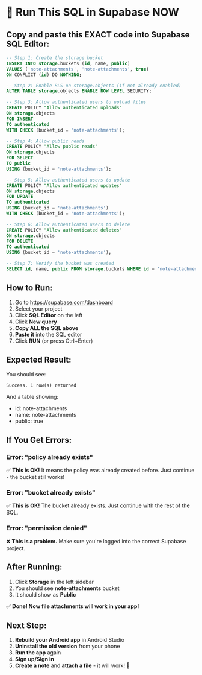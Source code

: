 # 🚀 Run This SQL in Supabase NOW

## Copy and paste this EXACT code into Supabase SQL Editor:

```sql
-- Step 1: Create the storage bucket
INSERT INTO storage.buckets (id, name, public)
VALUES ('note-attachments', 'note-attachments', true)
ON CONFLICT (id) DO NOTHING;

-- Step 2: Enable RLS on storage.objects (if not already enabled)
ALTER TABLE storage.objects ENABLE ROW LEVEL SECURITY;

-- Step 3: Allow authenticated users to upload files
CREATE POLICY "Allow authenticated uploads"
ON storage.objects
FOR INSERT
TO authenticated
WITH CHECK (bucket_id = 'note-attachments');

-- Step 4: Allow public reads
CREATE POLICY "Allow public reads"
ON storage.objects
FOR SELECT
TO public
USING (bucket_id = 'note-attachments');

-- Step 5: Allow authenticated users to update
CREATE POLICY "Allow authenticated updates"
ON storage.objects
FOR UPDATE
TO authenticated
USING (bucket_id = 'note-attachments')
WITH CHECK (bucket_id = 'note-attachments');

-- Step 6: Allow authenticated users to delete
CREATE POLICY "Allow authenticated deletes"
ON storage.objects
FOR DELETE
TO authenticated
USING (bucket_id = 'note-attachments');

-- Step 7: Verify the bucket was created
SELECT id, name, public FROM storage.buckets WHERE id = 'note-attachments';
```

## How to Run:

1. Go to https://supabase.com/dashboard
2. Select your project
3. Click **SQL Editor** on the left
4. Click **New query**
5. **Copy ALL the SQL above**
6. **Paste it** into the SQL editor
7. Click **RUN** (or press Ctrl+Enter)

## Expected Result:

You should see:
```
Success. 1 row(s) returned
```

And a table showing:
- id: note-attachments
- name: note-attachments
- public: true

## If You Get Errors:

### Error: "policy already exists"
✅ **This is OK!** It means the policy was already created before. Just continue - the bucket still works!

### Error: "bucket already exists"
✅ **This is OK!** The bucket already exists. Just continue with the rest of the SQL.

### Error: "permission denied"
❌ **This is a problem.** Make sure you're logged into the correct Supabase project.

## After Running:

1. Click **Storage** in the left sidebar
2. You should see **note-attachments** bucket
3. It should show as **Public**

✅ **Done! Now file attachments will work in your app!**

## Next Step:

1. **Rebuild your Android app** in Android Studio
2. **Uninstall the old version** from your phone
3. **Run the app** again
4. **Sign up/Sign in**
5. **Create a note** and **attach a file** - it will work! 🎉


